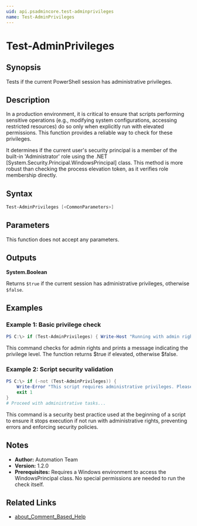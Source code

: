 ```yaml
---
uid: api.psadmincore.test-adminprivileges
name: Test-AdminPrivileges
---
```


# Test-AdminPrivileges

## Synopsis
Tests if the current PowerShell session has administrative privileges.

## Description
In a production environment, it is critical to ensure that scripts performing sensitive operations (e.g., modifying system configurations, accessing restricted resources) do so only when explicitly run with elevated permissions. This function provides a reliable way to check for these privileges.

It determines if the current user's security principal is a member of the built-in 'Administrator' role using the .NET [System.Security.Principal.WindowsPrincipal] class. This method is more robust than checking the process elevation token, as it verifies role membership directly.

## Syntax
```powershell
Test-AdminPrivileges [<CommonParameters>]
```

## Parameters
This function does not accept any parameters.

## Outputs
**System.Boolean**

Returns `$true` if the current session has administrative privileges, otherwise `$false`.

## Examples

### Example 1: Basic privilege check
```powershell
PS C:\> if (Test-AdminPrivileges) { Write-Host "Running with admin rights." } else { Write-Host "Running with standard user rights." }
```

This command checks for admin rights and prints a message indicating the privilege level. The function returns $true if elevated, otherwise $false.

### Example 2: Script security validation
```powershell
PS C:\> if (-not (Test-AdminPrivileges)) {
    Write-Error "This script requires administrative privileges. Please run it in an elevated PowerShell session."
    exit 1
}
# Proceed with administrative tasks...
```

This command is a security best practice used at the beginning of a script to ensure it stops execution if not run with administrative rights, preventing errors and enforcing security policies.

## Notes
- **Author:** Automation Team
- **Version:** 1.2.0
- **Prerequisites:** Requires a Windows environment to access the WindowsPrincipal class. No special permissions are needed to run the check itself.

## Related Links
- [about_Comment_Based_Help](https://docs.microsoft.com/powershell/module/microsoft.powershell.core/about/about_comment_based_help)